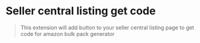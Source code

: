 # Seller central listing get code


> This extension will add button to your seller central listing page to get code for amazon bulk pack generator
